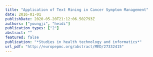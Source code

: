 ```yaml
---
title: "Application of Text Mining in Cancer Symptom Management"
date: 2016-01-01
publishDate: 2020-05-20T21:12:06.502793Z
authors: ["youngji", "heidi"]
publication_types: ["2"]
abstract: ""
featured: false
publication: "*Studies in health technology and informatics*"
url_pdf: "http://europepmc.org/abstract/MED/27332415"
---
```


